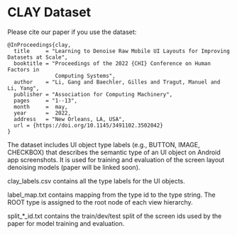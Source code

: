 # CLAY Dataset

Please cite our paper if you use the dataset:

```
@InProceedings{clay,
  title     = "Learning to Denoise Raw Mobile UI Layouts for Improving Datasets at Scale",
  booktitle = "Proceedings of the 2022 {CHI} Conference on Human Factors in
               Computing Systems",
  author    = "Li, Gang and Baechler, Gilles and Tragut, Manuel and Li, Yang",
  publisher = "Association for Computing Machinery",
  pages     = "1--13",
  month     =  may,
  year      =  2022,
  address   = "New Orleans, LA, USA",
  url = {https://doi.org/10.1145/3491102.3502042}
}
```

The dataset includes UI object type labels (e.g., BUTTON, IMAGE, CHECKBOX) that describes the semantic type of an UI object on Android app screenshots. It is used for training and evaluation of the screen layout denoising models (paper will be linked soon).

clay_labels.csv contains all the type labels for the UI objects.

label_map.txt contains mapping from the type id to the type string. The ROOT type is assigned to the root node of each view hierarchy.

split_*_id.txt contains the train/dev/test split of the screen ids used by the paper for model training and evaluation.
